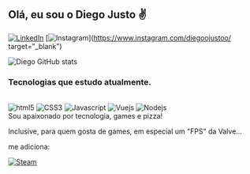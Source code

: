 ## Olá, eu sou o Diego Justo ✌️

[![LinkedIn](https://img.shields.io/badge/LinkedIn-0077B5?style=for-the-badge&logo=linkedin&logoColor=white)](https://www.linkedin.com/in/diego-justo-mota-064684110/)
[![Instagram](https://img.shields.io/badge/Instagram-E4405F?style=for-the-badge&logo=instagram&logoColor=white)](https://www.instagram.com/diegoojustoo/ target="_blank")

![Diego GitHub stats](https://github-readme-stats.vercel.app/api?username=Diego-JM&show_icons=true&theme=dracula)

### Tecnologias que estudo atualmente.

<div style="display: inline-block"><br/>
    <img item-align="center" alt="html5" src="https://img.shields.io/badge/HTML5-E34F26?style=for-the-badge&logo=html5&logoColor=white"/>
    <img item-align="center" alt="CSS3" src="https://img.shields.io/badge/CSS3-1572B6?style=for-the-badge&logo=css3&logoColor=white"/>
    <img item-align="center" alt="Javascript" src="https://img.shields.io/badge/JavaScript-F7DF1E?style=for-the-badge&logo=javascript&logoColor=black"/>
    <img item-align="center" alt="Vuejs" src="https://img.shields.io/badge/Vue.js-35495E?style=for-the-badge&logo=vue.js&logoColor=4FC08D"/>
    <img item-align="center" alt="Nodejs" src="https://img.shields.io/badge/Node.js-43853D?style=for-the-badge&logo=node.js&logoColor=white"/>
</div>

<br>
Sou apaixonado por tecnologia, games e pizza!

<br>

Inclusive, para quem gosta de games, em especial um "FPS" da Valve...
 
me adiciona:

[![Steam](https://img.shields.io/badge/Steam-000000?style=for-the-badge&logo=steam&logoColor=white)](https://steamcommunity.com/id/drifous/)
